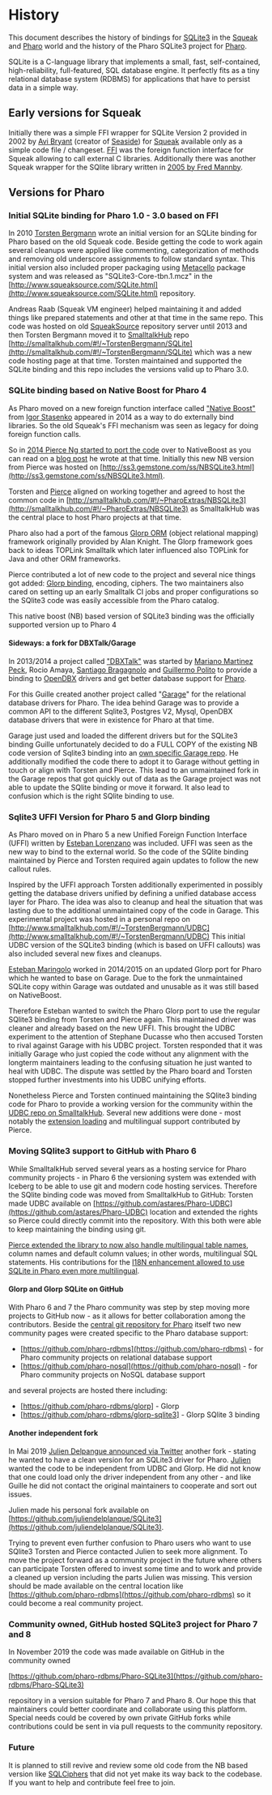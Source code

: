 # History

This document describes the history of bindings for [SQLite3](https://www.sqlite.org/) in the [Squeak](http://www.squeak.org) and [Pharo](http://www.pharo.org) world and the history of the Pharo SQLite3 project for [Pharo](http://www.pharo.org).

SQLite is a C-language library that implements a small, fast, self-contained, high-reliability, full-featured, SQL database engine. It perfectly fits as a tiny relational database system (RDBMS) for applications that have to persist data in a simple way.

## Early versions for Squeak

Initially there was a simple FFI wrapper for SQLite Version 2 provided in 2002 by [Avi Bryant](https://twitter.com/avibryant) (creator of [Seaside](http://www.seaside.st)) for [Squeak](http://www.squeak.org) available only as a simple code file / changeset. [FFI](http://wiki.squeak.org/squeak/1414) was the foreign function interface for Squeak allowing to call external C libraries. Additionally there was another Squeak wrapper for the SQlite library written in [2005 by Fred Mannby](http://map.squeak.org/package/b396aec0-e9cd-4e70-8746-eb38284f75af).

## Versions for Pharo

### Initial SQLite binding for Pharo 1.0 - 3.0 based on FFI

In 2010 [Torsten Bergmann](https://github.com/astares) wrote an initial version for an SQLite binding for Pharo based on the old Squeak code. Beside getting the code to work again several cleanups were applied like commenting, categorization of methods and removing old underscore assignments to follow standard syntax. This initial version also included proper packaging using [Metacello](https://wiki.squeak.org/squeak/6157) package system and was released as "SQLite3-Core-tbn.1.mcz" in the [http://www.squeaksource.com/SQLite.html](http://www.squeaksource.com/SQLite.html) repository.

Andreas Raab (Squeak VM engineer) helped maintaining it and added things like prepared statements and other at that time in the same repo. This code was hosted on old [SqueakSource](http://www.squeaksource.com) repository server until 2013 and then Torsten Bergmann moved it to [SmalltalkHub](http://www.smalltalkhub.com/) repo [http://smalltalkhub.com/#!/~TorstenBergmann/SQLite](http://smalltalkhub.com/#!/~TorstenBergmann/SQLite) which was a new code hosting page at that time. Torsten maintained and supported the SQLite binding and this repo includes the versions valid up to Pharo 3.0.

### SQLite binding based on Native Boost for Pharo 4

As Pharo moved on a new foreign function interface called ["Native Boost"](http://www.esug.org/wiki/pier/Conferences/2011/Schedule-And-Talks/Native-boost) from [Igor Stasenko](https://github.com/sig) appeared in 2014 as a way to do externally bind libraries. So the old Squeak's FFI mechanism was seen as legacy for doing foreign function calls.

So in [2014 Pierce Ng started to port the code](https://www.samadhiweb.com/blog/2014.03.01.nbsqlite3.html) over to NativeBoost as you can read on a [blog post](https://www.samadhiweb.com/blog/2014.03.01.nbsqlite3.html) he wrote at that time. Initially this new NB version from Pierce was hosted on [http://ss3.gemstone.com/ss/NBSQLite3.html](http://ss3.gemstone.com/ss/NBSQLite3.html).

Torsten and [Pierce](https://github.com/PierceNg) aligned on working together and agreed to host the common code in [http://smalltalkhub.com/#!/~PharoExtras/NBSQLite3](http://smalltalkhub.com/#!/~PharoExtras/NBSQLite3) as SmalltalkHub was the central place to host Pharo projects at that time.

Pharo also had a port of the famous [Glorp ORM](http://glorp.org/) (object relational mapping) framework originally provided by Alan Knight. The Glorp framework goes back to ideas TOPLink Smalltalk which later influenced also TOPLink for Java and other ORM frameworks.

Pierce contributed a lot of new code to the project and several nice things got added: [Glorp binding](https://www.samadhiweb.com/blog/2014.09.24.glorp.nbsqlite3.html), encoding, ciphers. The two maintainers also cared on setting up an early Smalltalk CI jobs and proper configurations so the SQlite3 code was easily accessible from the Pharo catalog.

This native boost (NB) based version of SQLite3 binding was the officially supported version up to Pharo 4

#### Sideways: a fork for DBXTalk/Garage 
In 2013/2014 a project called ["DBXTalk"](https://guillep.github.io/DBXTalk) was started by [Mariano Martinez Peck](https://github.com/marianopeck), Rocio Amaya, [Santiago Bragagnolo](https://github.com/sbragagnolo) and [Guillermo Polito](https://github.com/guillep) to provide a binding to [OpenDBX](https://www.linuxnetworks.de/doc/index.php/OpenDBX) drivers and get better database support for [Pharo](http://www.pharo.org). 

For this Guille created another project called "[Garage](https://guillep.github.io/DBXTalk/garage/)" for the relational database drivers for Pharo. The idea behind Garage was to provide a common API to the different Sqlite3, Postgres V2, Mysql, OpenDBX database drivers that were in existence for Pharo at that time. 

Garage just used and loaded the different drivers but for the SQLite3 binding Guille unfortunately decided to do a FULL COPY of the existing NB code version of Sqlite3 binding into an [own specific Garage repo](http://www.smalltalkhub.com/#!/~DBXTalk/Garage). He additionally modified the code there to adopt it to Garage without getting in touch or align with Torsten and Pierce. This lead to an unmaintained fork in the Garage repos that got quickly out of data as the Garage project was not able to update the SQlite binding or move it forward. It also lead to confusion which is the right SQlite binding to use.

### Sqlite3 UFFI Version for Pharo 5 and Glorp binding

As Pharo moved on in Pharo 5 a new Unified Foreign Function Interface (UFFI) written by [Esteban Lorenzano](https://github.com/estebanlm) was included. UFFI was seen as the new way to bind to the external world. So the code of the SQlite binding maintained by Pierce and Torsten required again updates to follow the new callout rules. 

Inspired by the UFFI approach Torsten additionally experimented in possibly getting the database drivers unified by defining a unified database access layer for Pharo. The idea was also to cleanup and heal the situation that was lasting due to the additional unmaintained copy of the code in Garage. This experimental project was hosted in a personal repo on  [http://www.smalltalkhub.com/#!/~TorstenBergmann/UDBC](http://www.smalltalkhub.com/#!/~TorstenBergmann/UDBC)
This initial UDBC version of the SQLite3 binding (which is based on UFFI callouts) was also included several new fixes and cleanups.

[Esteban Maringolo](https://github.com/eMaringolo) worked  in 2014/2015 on an updated Glorp port for Pharo which he wanted to base on Garage. Due to the fork the unmaintained SQLite copy within Garage was outdated and unusable as it was still based on NativeBoost.

Therefore Esteban wanted to switch the Pharo Glorp port to use the regular SQlite3 binding from Torsten and Pierce again. This maintained driver was cleaner and already based on the new UFFI. This brought the UDBC experiment to the attention of Stephane Ducasse who then accused Torsten to rival against Garage with his UDBC project. Torsten responded that it was initially Garage who just copied the code without any alignment with the longterm maintainers leading to the confusing situation he just wanted to heal with UDBC. The dispute was settled by the Pharo board and Torsten stopped further investments into his UDBC unifying efforts. 

Nonetheless Pierce and Torsten continued maintaining the SQlite3 binding code for Pharo to provide a working version for the community within the [UDBC repo on SmalltalkHub](http://www.smalltalkhub.com/#!/~TorstenBergmann/UDBC/). Several new additions were done - most notably the [extension loading](https://www.samadhiweb.com/blog/2018.03.04.sqlite.ext.html) and multilingual support contributed by Pierce.

### Moving SQlite3 support to GitHub with Pharo 6

While SmalltalkHub served several years as a hosting service for Pharo community projects - in Pharo 6 the versioning system was extended with Iceberg to be able to use git and modern code hosting services. Therefore the SQlite binding code was moved from SmalltalkHub to GitHub: Torsten made UDBC available on [https://github.com/astares/Pharo-UDBC](https://github.com/astares/Pharo-UDBC) location and extended the rights so Pierce could directly commit into the repository. With this both were able to keep maintaining the binding using git.

[Pierce extended the library to now also handle multilingual table names](https://lists.pharo.org/pipermail/pharo-users_lists.pharo.org/2019-March/042722.html), column names and default column values; in other words, multilingual SQL statements. His contributions for the [I18N enhancement allowed to use SQLite in Pharo even more multilingual](https://www.samadhiweb.com/blog/2019.03.02.multilingual.sqlite.html).

#### Glorp and Glorp SQLite on GitHub

With Pharo 6 and 7 the Pharo community was step by step moving more projects to GitHub now - as it allows for better collaboration among the contributors. Beside the [central git repository for Pharo](https://github.com/pharo-project) itself two new community pages were created specific to the Pharo database support:
- [https://github.com/pharo-rdbms](https://github.com/pharo-rdbms) - for Pharo community projects on relational database support
- [https://github.com/pharo-nosql](https://github.com/pharo-nosql) - for Pharo community projects on NoSQL database support

and several projects are hosted there including:

- [https://github.com/pharo-rdbms/glorp] - Glorp
- [https://github.com/pharo-rdbms/glorp-sqlite3] - Glorp SQlite 3 binding

#### Another independent fork

In Mai 2019 [Julien Delpangue announced via Twitter](https://twitter.com/juldelplanque/status/1132670416852537344) another fork - stating he wanted to have a clean version for an SQLite3 driver for Pharo. [Julien](https://github.com/juliendelplanque) wanted the code to be independent from UDBC and Glorp. He did not know that one could load only the driver independent from any other - and like Guille he did not contact the original maintainers to cooperate and sort out issues.  

Julien made his personal fork available on [https://github.com/juliendelplanque/SQLite3](https://github.com/juliendelplanque/SQLite3).

Trying to prevent even further confusion to Pharo users who want to use SQlite3 Torsten and Pierce contacted Julien to seek more alignment. To move the project forward as a community project in the future where others can participate Torsten offered to invest some time and to work and provide a cleaned up version including the parts Julien was missing. This version should be made available on the central location like [https://github.com/pharo-rdbms](https://github.com/pharo-rdbms) so it could become a real community project.

### Community owned, GitHub hosted SQLite3 project for Pharo 7 and 8

In November 2019 the code was made available on GitHub in the community owned 

  [https://github.com/pharo-rdbms/Pharo-SQLite3](https://github.com/pharo-rdbms/Pharo-SQLite3)

repository in a version suitable for Pharo 7 and Pharo 8. Our hope this that maintainers could better coordinate and collaborate using this platform. Special needs could be covered by own private GitHub forks while contributions could be sent in via pull requests to the community repository.

### Future 

It is planned to still revive and review some old code from the NB based version like [SQLCiphers](https://www.samadhiweb.com/blog/2015.12.24.sqlcipher.html) that did not yet make its way back to the codebase. If you want to help and contribute feel free to join. 

